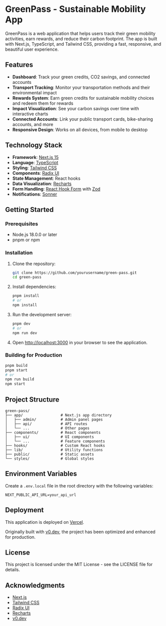 # GreenPass - Sustainable Mobility App

GreenPass is a web application that helps users track their green mobility activities, earn rewards, and reduce their carbon footprint. The app is built with Next.js, TypeScript, and Tailwind CSS, providing a fast, responsive, and beautiful user experience.

## Features

- **Dashboard**: Track your green credits, CO2 savings, and connected accounts
- **Transport Tracking**: Monitor your transportation methods and their environmental impact
- **Rewards System**: Earn green credits for sustainable mobility choices and redeem them for rewards
- **Impact Visualization**: See your carbon savings over time with interactive charts
- **Connected Accounts**: Link your public transport cards, bike-sharing accounts, and more
- **Responsive Design**: Works on all devices, from mobile to desktop

## Technology Stack

- **Framework**: [Next.js 15](https://nextjs.org/)
- **Language**: [TypeScript](https://www.typescriptlang.org/)
- **Styling**: [Tailwind CSS](https://tailwindcss.com/)
- **Components**: [Radix UI](https://www.radix-ui.com/)
- **State Management**: React hooks
- **Data Visualization**: [Recharts](https://recharts.org/)
- **Form Handling**: [React Hook Form](https://react-hook-form.com/) with [Zod](https://github.com/colinhacks/zod)
- **Notifications**: [Sonner](https://sonner.emilkowal.ski/)

## Getting Started

### Prerequisites

- Node.js 18.0.0 or later
- pnpm or npm

### Installation

1. Clone the repository:
   ```bash
   git clone https://github.com/yourusername/green-pass.git
   cd green-pass
   ```

2. Install dependencies:
   ```bash
   pnpm install
   # or
   npm install
   ```

3. Run the development server:
   ```bash
   pnpm dev
   # or
   npm run dev
   ```

4. Open [http://localhost:3000](http://localhost:3000) in your browser to see the application.

### Building for Production

```bash
pnpm build
pnpm start
# or
npm run build
npm start
```

## Project Structure

```
green-pass/
├── app/                 # Next.js app directory
│   ├── admin/           # Admin panel pages
│   ├── api/             # API routes
│   └── ...              # Other pages
├── components/          # React components
│   ├── ui/              # UI components
│   └── ...              # Feature components
├── hooks/               # Custom React hooks
├── lib/                 # Utility functions
├── public/              # Static assets
└── styles/              # Global styles
```

## Environment Variables

Create a `.env.local` file in the root directory with the following variables:

```
NEXT_PUBLIC_API_URL=your_api_url
```

## Deployment

This application is deployed on [Vercel](https://vercel.com/b11007011s-projects/v0-green-pass-concept-gw).

Originally built with [v0.dev](https://v0.dev/chat/projects/HGhyXzvSDov), the project has been optimized and enhanced for production.

## License

This project is licensed under the MIT License - see the LICENSE file for details.

## Acknowledgments

- [Next.js](https://nextjs.org/)
- [Tailwind CSS](https://tailwindcss.com/)
- [Radix UI](https://www.radix-ui.com/)
- [Recharts](https://recharts.org/)
- [v0.dev](https://v0.dev/)